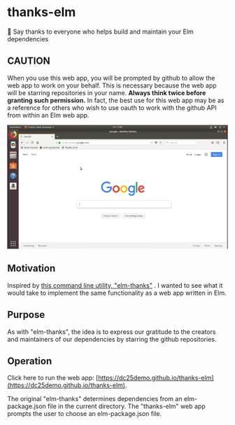 # thanks-elm

🌟 Say thanks to everyone who helps build and maintain your Elm dependencies

## CAUTION

When you use this web app, you will be prompted by github to allow the web app to work on your behalf.  This is necessary because the web app will be starring repositories in your name.  **Always think twice before granting such permission.**  In fact, the best use for this web app may be as a reference for others who wish to use oauth to work with the github API from within an Elm web app.


![Example gif](https://github.com/dc25demo/thanks-elm/raw/master/thanksElmVideoB854.gif)

## Motivation
Inspired by [this command line utility, "elm-thanks"](https://github.com/zwilias/elm-thanks) .  I wanted to see what it would take to implement the same functionality as a web app written in Elm.

## Purpose
As with "elm-thanks", the idea is to express our gratitude to the creators and maintainers of our dependencies by starring the github repositories. 


## Operation
Click here to run the web app: [https://dc25demo.github.io/thanks-elm](https://dc25demo.github.io/thanks-elm).  

The original "elm-thanks" determines dependencies from an elm-package.json file in the current directory.  The "thanks-elm" web app prompts the user to choose an elm-package.json file.
